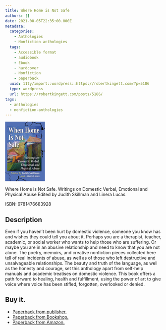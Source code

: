 ```yaml
---
title: Where Home is Not Safe
authors: []
date: 2021-08-05T22:35:00.000Z
metadata:
  categories:
    - Anthologies
    - Nonfiction anthologies
  tags:
    - Accessible format
    - audiobook
    - Ebook
    - hardcover
    - Nonfiction
    - paperback
  uuid: 11ty/import::wordpress::https://robertkingett.com/?p=5186
  type: wordpress
  url: https://robertkingett.com/posts/5186/
tags:
  - anthologies
  - nonfiction-anthologies
---
```

[![Where Home is Not Safe cover. Between the subtitle, Writings on Domestic Verbal, Emotional and Physical Abuse, is a painted image of a two-story home on the right with chimneys and a high fence.  There is grass on the left of the home with a single-story home on the left side](assets/when-home-is-not-safe-front-co-wBhEHJruJsrv.jpeg)](https://robertkingett.com/wp-content/uploads/2021/07/when-home-is-not-safe-front-cover.jpeg)

Where Home is Not Safe. Writings on Domestic Verbal, Emotional and Physical Abuse Edited by Judith Skillman and Linera Lucas

  

ISBN: 9781476683928

  

## Description

  

Even if you haven’t been hurt by domestic violence, someone you know has and wishes they could tell you about it. Perhaps you are a therapist, teacher, academic, or social worker who wants to help those who are suffering. Or maybe you are in an abusive relationship and need to know that you are not alone. The poetry, memoirs, and creative nonfiction pieces collected here tell of real incidents of abuse, as well as of those who left destructive and unsalvageable relationships. The beauty and truth of the language, as well as the honesty and courage, set this anthology apart from self-help manuals and academic treatises on domestic violence. This book offers a path forward to healing, health and fulfillment, using the power of art to give voice where voice has been stifled, forgotten, overlooked or denied.

  

## Buy it.

  

-   [Paperback from publisher.](https://mcfarlandbooks.com/product/when-home-is-not-safe/)
-   [Paperback from Bookshop.](https://bookshop.org/a/77/9781476683928)
-   [Paperback from Amazon.](https://www.amazon.com/When-Home-Not-Safe-Emotional/dp/1476683921/ref=sr_1_1?dchild=1&keywords=when+home+is+not+safe+lucas+skillman&qid=1626810692&sr=8-1)